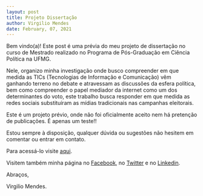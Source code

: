 ```yaml
---
layout: post
title: Projeto Dissertação
author: Virgilio Mendes
date: February, 07, 2021
---
```


Bem vindo(a)! Este post é uma prévia do meu projeto de dissertação no curso de Mestrado realizado no Programa de Pós-Graduação em Ciência Política na UFMG. 

Nele, organizo minha investigação onde busco compreender em que medida as TICs (Tecnologias de Informação e Comunicação) vêm ganhando terreno no debate e atravessam as discussões da esfera política, bem como compreender o papel mediador da internet como um dos determinantes do voto, este trabalho busca responder em que medida as redes sociais substituíram as mídias tradicionais nas campanhas eleitorais.

Este é um projeto prévio, onde não foi oficialmente aceito nem há pretenção de publicações. É apenas um teste!!

Estou sempre à disposição, qualquer dúvida ou sugestões não hesitem em comentar ou entrar em contato. 

Para acessá-lo visite [aqui](https://github.com/virgiliomendes/projeto_dissertacao/blob/master/Bookdown_r/_book/preface.html).


Visitem também minha página no [Facebook](https://www.facebook.com/virgilio.mendesebm), no [Twitter](https://twitter.com/Mendes_txt) e no [Linkedin](https://www.linkedin.com/in/virgiliomendes).

Abraços,

Virgilio Mendes.
